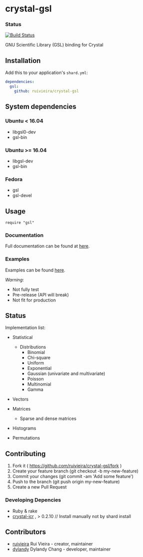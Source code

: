 # crystal-gsl

### Status
[![Build Status](https://travis-ci.org/ruivieira/crystal-gsl.svg?branch=master)](https://travis-ci.org/ruivieira/crystal-gsl.svg?branch=master)

GNU Scientific Library (GSL) binding for Crystal

## Installation


Add this to your application's `shard.yml`:

```yaml
dependencies:
  gsl:
    github: ruivieira/crystal-gsl
```
## System dependencies

### Ubuntu < 16.04 

* libgsl0-dev 
* gsl-bin

### Ubuntu >= 16.04

* libgsl-dev
* gsl-bin

### Fedora

* gsl
* gsl-devel

## Usage

```crystal
require "gsl"
```

### Documentation

Full documentation can be found at [here](https://ruivieira.github.io/crystal-gsl/).

### Examples

Examples can be found [here](https://ruivieira.github.io/projects/crystal-gsl/).

*Warning*:

- Not fully test
- Pre-release (API will break)
- Not fit for production

## Status

Implementation list:

 - Statistical
   - Distributions
     - Binomial
     - Chi-square
     - Uniform
     - Exponential
     - Gaussian (univariate and multivariate)
     - Poisson
     - Multinomial
     - Gamma

 - Vectors
 - Matrices
   - Sparse and dense matrices
 - Histograms
 - Permutations



## Contributing

1. Fork it ( https://github.com/ruivieira/crystal-gsl/fork )
2. Create your feature branch (git checkout -b my-new-feature)
3. Commit your changes (git commit -am 'Add some feature')
4. Push to the branch (git push origin my-new-feature)
5. Create a new Pull Request

### Developing Depencies

* Ruby & rake
* [crystal-icr](https://github.com/greyblake/crystal-icr) , > 0.2.10 // Install manually not by shard install


## Contributors

- [ruivieira](https://github.com/ruivieira) Rui Vieira - creator, maintainer
- [dylandy](https://github.com/dylandy) Dylandy Chang - developer, maintainer
